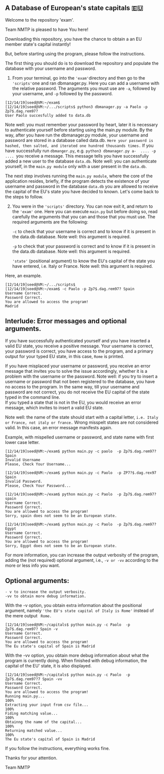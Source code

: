 ## A Database of European's state capitals 🇪🇺
Welcome to the repository 'exam'.

Team NMTP is pleased to have You here!

Downloading this repository, you have the chance to obtain a an EU member state's capital instantly! 

But, before starting using the program, please follow the instructions. 

The first thing you should do is to download the repository and populate the database with your username and password. 

1. From your terminal, go into the ```'exam'```directory and then go to the ```'scripts'```one and ran dbmanager.py.  Here you can add a username with the relative password. The arguments you must use are  ```-a```, followed by your username, and ```-p``` followed by the password. 


```
[12/14/19]seed@VM:~/exam$
[12/14/19]seed@VM:~/.../scripts$ python3 dbmanager.py -a Paolo -p Zp7$.dag.rem97?
User Paolo succesfully added to data.db

```
   Note well: you must remember your password by heart, later it is necessary to authenticate yourself before starting using      the main.py module. By the way, after you have run the dbmanager.py module, your username and password are stored in a          database called data.db. ```Here your password is hashed, then salted, and iterated one hundred thousands times.``` 
   If you have successfully run ```dbmanger.py```, e.g. ```python3 dbmanager.py a-  .... -p .... ```you receive a message. This    message tells you have successfully added a new user to the database ```data.db```. Note well: you can authenticate            yourself, in the ```main.py module``` only with a user present in the ```data.db```. 


The next step involves running the ```main.py module```, where the core of the application resides, briefly, if the program detects the existence of your username and password in the database ```data.db``` you are allowed to receive the capital of the EU's state you have decided to known. Let's come back to the steps to follow. 

2. You were in the ```'scripts'``` directory. You can now exit it, and return to the ```'exam'``` one.  Here you can execute ```main.py``` but before doing so, read carefully the arguments that you can and those that you must use. The required            arguments are the following: 

    ```-c``` to check that your username is correct and to know if it is present in the data.db database. Note well: this           argument is required. 
 
    ```-p``` to check that your password is correct and to know if it is present in the data.db database. Note well: this           argument is required. 

   ```'state'``` (positional argument)  to know the EU's capital of the state you have entered, i.e. Italy or France. Note        well: this argument is required. 
 
 Here, an example. 
 
 ```
[12/14/19]seed@VM:~/.../scripts$  
[12/14/19]seed@VM:~/exam$ -c Paolo -p Zp7$.dag.rem97? Spain
Username Correct.
Password Correct.
You are allowed to access the program!
Madrid
 ```
   
## Interlude: Error messages and optional arguments.

If you have successfully authenticated yourself and you have inserted a valid EU state, you receive a positive message. Your username is correct, your password is correct, you have access to the program,  and a primary output for your typed EU state, in this case, ```Rome``` is printed. 

If you have misplaced your username or password, you receive an error message that invites you to solve the issue accordingly, whether it is a problem with the username or the password. Note well: if you try to insert a username or password that not been registered to the database, you have no access to the program. In the same way, till your username and password are not correct, you do not receive the EU capital of the state typed in the command line.  
If you typed a state that is not in the EU, you would receive an error message, which invites to insert a valid EU state. 

  Note well: the name of the state should start with a capital letter, ```i.e. Italy or France, not italy or france.``` Wrong   misspelt states are not considered valid. In this case, an error message manifests again.

Example, with mispelled username or password, and state name with first lower case letter.  

 ```
[12/14/19]seed@VM:~/exam$ python main.py -c paolo  -p Zp7$.dag.rem97? Spain 
Invalid Username
Please, Check Your Username...

[12/14/19]seed@VM:~/exam$ python main.py -c Paolo  -p ZP7?$.dag.rex97 Spain 
Invalid Password.
Please, Check Your Password...

[12/14/19]seed@VM:~/exam$ python main.py -c Paolo  -p Zp7$.dag.rem97? spain 
Username Correct.
Password Correct.
You are allowed to access the program!
Sorry, spain does not seem to be an European state.

[12/14/19]seed@VM:~/exam$ python main.py -c Paolo  -p Zp7$.dag.rem97? Egypt 
Username Correct.
Password Correct.
You are allowed to access the program!
Sorry, Egypt does not seem to be an European state.

 ```

For more information, you can increase the output verbosity of the program, adding the (not required) optional argument, i.e., ```-v or -vv``` according to the more or less info you want. 
    
## Optional arguments: 

    - v to increase the output verbosity. 
    -vv to obtain more debug information. 

With the -v option, you obtain extra information about the positional argument, namely ```'the EU's state capital of Italy is Rome'```  instead of the mere output ``` Rome.``` 

``` 
[12/14/19]seed@VM:~/capitals$ python main.py -c Paolo  -p Zp7$.dag.rem97? Spain -v  
Username Correct.
Password Correct.
You are allowed to access the program!
The Eu state's capital of Spain is Madrid

``` 
With the -vv option, you obtain more debug information about what the program is currently doing. When finished with debug information, the capital of the EU' state, it is also displayed. 

``` 
[12/14/19]seed@VM:~/capitals$ python main.py -c Paolo  -p Zp7$.dag.rem97?7 Spain -vv
Username Correct.
Password Correct.
You are allowed to access the program!
Running main.py...
100% 
Extracting your input from csv file...
100%
Fiding matching value...
100%
Obtainng the name of the capital...
100%
Returning matched value...
100%
The Eu state's capital of Spain is Madrid

``` 

If you follow the instructions, everything works fine. 

Thanks for your attention.

Team NMTP


